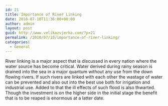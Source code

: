 ```yaml
---
id: 21
title: Importance of River Linking
date: 2010-07-10T11:36:00+00:00
author: admin
layout: post
guid: http://www.velikazvjerka.com/?p=21
permalink: /2010/07/10/importance-of-river-linking/
categories:
  - General
---
```

River linking is a major aspect that is discussed in every nation where the water source has become critical. Water derived during rainy season is drained into the sea in a major quantum without any use from the down flowing rivers. If such rivers are linked with each other the wastage of water can be prevented and also out into the best use both for irrigation and industrial use. Added to that the ill effects of such flood is also thwarted. Though the investment is on the higher side in the initial stage the benefit that is to be reaped is enormous at a latter date.